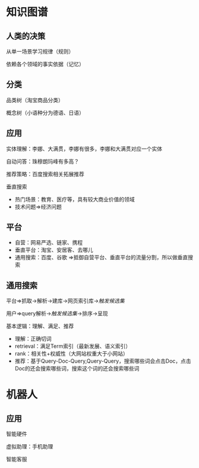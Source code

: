 # 知识图谱

## 人类的决策

从单一场景学习规律（规则）

依赖各个领域的事实依据（记忆）

## 分类

品类树（淘宝商品分类）

概念树（小语种分为德语、日语）

## 应用

实体理解：李娜、大满贯，李娜有很多，李娜和大满贯对应一个实体

自动问答：珠穆朗玛峰有多高？

推荐策略：百度搜索相关拓展推荐

垂直搜索

+ 热门场景：教育、医疗等，具有较大商业价值的领域
+ 技术问题=>经济问题

## 平台

+ 自营：网易严选、链家、携程
+ 垂直平台：淘宝、安居客、去哪儿
+ 通用搜索：百度、谷歌 =>抵御自营平台、垂直平台的流量分割，所以做垂直搜索

## 通用搜索

平台=>抓取->解析->建库->网页索引库->*触发候选集*

用户=>query解析->*触发候选集*->排序->呈现

基本逻辑：理解、满足、推荐

+ 理解：正确切词
+ retrieval：满足Term索引（最新发展、语义索引）
+ rank：相关性+权威性（大网站权重大于小网站）
+ 推荐：基于Query-Doc-Query,Query-Query，搜索哪些词会点击Doc，点击Doc的还会搜索哪些词，搜索这个词的还会搜索哪些词

# 机器人

## 应用

智能硬件

虚拟助理：手机助理

智能客服